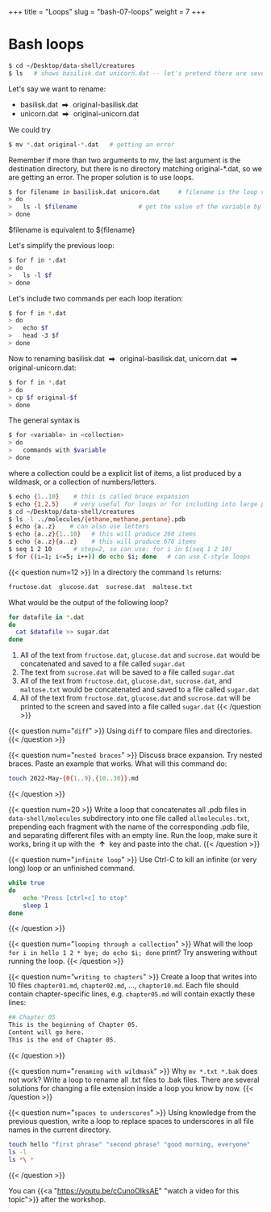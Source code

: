 +++
title = "Loops"
slug = "bash-07-loops"
weight = 7
+++

# Bash loops

```sh
$ cd ~/Desktop/data-shell/creatures
$ ls   # shows basilisk.dat unicorn.dat -- let's pretend there are several hundred files here
```

Let's say we want to rename:
- basilisk.dat &nbsp;⮕&nbsp; original-basilisk.dat
- unicorn.dat &nbsp;⮕&nbsp; original-unicorn.dat

We could try

```sh
$ mv *.dat original-*.dat   # getting an error
```

Remember if more than two arguments to mv, the last argument is the destination directory, but there is
no directory matching original-*.dat, so we are getting an error. The proper solution is to use loops.

```sh
$ for filename in basilisk.dat unicorn.dat     # filename is the loop variable here
> do
>   ls -l $filename                 # get the value of the variable by placing $ in front of it
> done
```

$filename is equivalent to ${filename}

Let's simplify the previous loop:
```sh
$ for f in *.dat
> do
>   ls -l $f
> done
```

Let's include two commands per each loop iteration:
```sh
$ for f in *.dat
> do
>   echo $f
>   head -3 $f
> done
```

Now to renaming basilisk.dat &nbsp;⮕&nbsp; original-basilisk.dat, unicorn.dat &nbsp;⮕&nbsp; original-unicorn.dat:
```sh
$ for f in *.dat
> do
> cp $f original-$f
> done
```

The general syntax is

```sh
$ for <variable> in <collection>
> do
>   commands with $variable
> done
```

where a collection could be a explicit list of items, a list produced by a wildmask, or a collection of
numbers/letters.

```sh
$ echo {1..10}    # this is called brace expansion
$ echo {1,2,5}    # very useful for loops or for including into large paths with multiple items, e.g.
$ cd ~/Desktop/data-shell/creatures
$ ls -l ../molecules/{ethane,methane,pentane}.pdb
$ echo {a..z}    # can also use letters
$ echo {a..z}{1..10}   # this will produce 260 items
$ echo {a..z}{a..z}    # this will produce 676 items
$ seq 1 2 10      # step=2, so can use: for i in $(seq 1 2 10)
$ for ((i=1; i<=5; i++)) do echo $i; done   # can use C-style loops
```

{{< question num=12 >}}
In a directory the command `ls` returns:
```sh
fructose.dat  glucose.dat  sucrose.dat  maltose.txt
```
What would be the output of the following loop?
```sh
for datafile in *.dat
do
  cat $datafile >> sugar.dat
done
```
1. All of the text from `fructose.dat`, `glucose.dat` and `sucrose.dat` would be concatenated and saved to a
   file called `sugar.dat`
2. The text from `sucrose.dat` will be saved to a file called `sugar.dat`
3. All of the text from `fructose.dat`, `glucose.dat`, `sucrose.dat`, and `maltose.txt` would be concatenated
   and saved to a file called `sugar.dat`
4. All of the text from `fructose.dat`, `glucose.dat` and `sucrose.dat` will be printed to the screen and
   saved into a file called `sugar.dat`
{{< /question >}}

{{< question num="`diff`" >}}
Using `diff` to compare files and directories.
{{< /question >}}

{{< question num="`nested braces`" >}}
Discuss brace expansion. Try nested braces. Paste an example that works.
What will this command do:
```sh
touch 2022-May-{0{1..9},{10..30}}.md
```
{{< /question >}}

{{< question num=20 >}}
Write a loop that concatenates all .pdb files in `data-shell/molecules` subdirectory into one file called
`allmolecules.txt`, prepending each fragment with the name of the corresponding .pdb file, and separating different
files with an empty line. Run the loop, make sure it works, bring it up with the &nbsp;**↑**&nbsp; key and paste into the
chat.
{{< /question >}}

{{< question num="`infinite loop`" >}}
Use Ctrl-C to kill an infinite (or very long) loop or an unfinished command.
```sh
while true
do
    echo "Press [ctrl+c] to stop"
	sleep 1
done
```
{{< /question >}}

{{< question num="`looping through a collection`" >}}
What will the loop `for i in hello 1 2 * bye; do echo $i; done` print? Try answering without running the loop.
{{< /question >}}

{{< question num="`writing to chapters`" >}}
Create a loop that writes into 10 files `chapter01.md`, `chapter02.md`, ..., `chapter10.md`. Each file should contain
chapter-specific lines, e.g. `chapter05.md` will contain exactly these lines:
```sh
## Chapter 05
This is the beginning of Chapter 05.
Content will go here.
This is the end of Chapter 05.
```
{{< /question >}}

{{< question num="`renaming with wildmask`" >}}
Why `mv *.txt *.bak` does not work? Write a loop to rename all .txt files to .bak files. There are several solutions for
changing a file extension inside a loop you know by now.
{{< /question >}}

{{< question num="`spaces to underscores`" >}}
Using knowledge from the previous question, write a loop to replace spaces to underscores in all file names in the
current directory.
```sh
touch hello "first phrase" "second phrase" "good morning, everyone"
ls -l
ls *\ *
```
{{< /question >}}

<!-- 07-loops.mkv -->
<!-- {{< yt cCunoOIksAE 63 >}} -->
You can {{<a "https://youtu.be/cCunoOIksAE" "watch a video for this topic">}} after the workshop.
